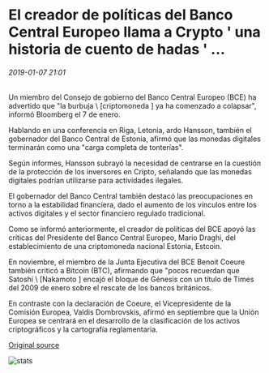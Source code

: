 # El creador de políticas del Banco Central Europeo llama a Crypto ' una historia de cuento de hadas ' ...

###### 2019-01-07 21:01

Un miembro del Consejo de gobierno del Banco Central Europeo (BCE) ha advertido que "la burbuja \ [criptomoneda \] ya ha comenzado a colapsar", informó Bloomberg el 7 de enero.

Hablando en una conferencia en Riga, Letonia, ardo Hansson, también el gobernador del Banco Central de Estonia, afirmó que las monedas digitales terminarán como una "carga completa de tonterías".

Según informes, Hansson subrayó la necesidad de centrarse en la cuestión de la protección de los inversores en Cripto, señalando que las monedas digitales podrían utilizarse para actividades ilegales.

El gobernador del Banco Central también destacó las preocupaciones en torno a la estabilidad financiera, dado el aumento de los vínculos entre los activos digitales y el sector financiero regulado tradicional.

Como se informó anteriormente, el creador de políticas del BCE apoyó las críticas del Presidente del Banco Central Europeo, Mario Draghi, del establecimiento de una criptomoneda nacional Estonia, Estcoin.

En noviembre, el miembro de la Junta Ejecutiva del BCE Benoit Coeure también criticó a Bitcoin (BTC), afirmando que "pocos recuerdan que Satoshi \ [Nakamoto \] encajó el bloque de Génesis con un título de Times del 2009 de enero sobre el rescate de los bancos británicos.

En contraste con la declaración de Coeure, el Vicepresidente de la Comisión Europea, Valdis Dombrovskis, afirmó en septiembre que la Unión Europea se centrará en el desarrollo de la clasificación de los activos criptográficos y la cartografía reglamentaria.

[Original source](https://cointelegraph.com/news/european-central-bank-policy-maker-calls-crypto-a-fairy-tale-story)

![stats](https://c.statcounter.com/11760860/0/a89fa40b/1/ "stats")